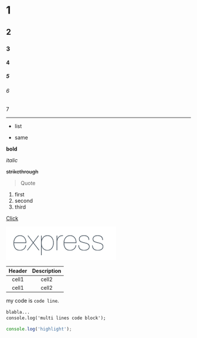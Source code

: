 # 1

## 2

### 3

#### 4

##### 5

###### 6

7

<!-- Line -->

---

- list

* same

**bold**

_italic_

~~strikethrough~~

> Quote

1. first
2. second
3. third

[Click](http://www.longforyoustudio.com)

<img alt="Image description" width="300px" src="https://raw.githubusercontent.com/ShinSeungWoo8987/Brillendar/main/readme/logo/Express.png" />

| Header | Description |
| :----: | :---------: |
| cell1  |    cell2    |
| cell1  |    cell2    |

<!-- 콜론(:)으로 테이블 정렬조절 -->

my code is `code line`.

```
blabla...
console.log('multi lines code block');
```

```ts
console.log('highlight');
```
